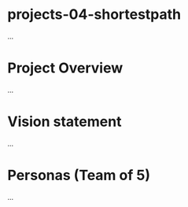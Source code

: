 # projects-04-shortestpath
...
# Project Overview
...
# Vision statement
...
# Personas (Team of 5)
...
